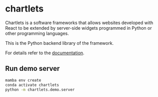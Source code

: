 # chartlets 

Chartlets is a software frameworks that allows websites developed with
React to be extended by server-side widgets programmed in Python or other
programming languages. 

This is the Python backend library of the framework.

For details refer to the [documentation](https://bcdev.github.io/chartlets/).

## Run demo server

``` bash
mamba env create
conda activate chartlets
python -m chartlets.demo.server 
```
